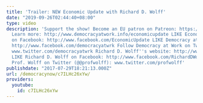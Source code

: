 ```yaml
---
title: 'Trailer: NEW Economic Update with Richard D. Wolff'
date: "2019-09-26T02:44:40+08:00"
type: video
description: 'Support the show! Become an EU patron on Patreon: https://www.patreon.com/economicupdate
  Learn more: http://www.democracyatwork.info/economicupdate LIKE Economic Update
  on Facebook: http://www.facebook.com/EconomicUpdate LIKE Democracy at Work on Facebook:
  http://www.facebook.com/democracyatwrk Follow Democracy at Work on Twitter (@democracyatwrk):
  www.twitter.com/democracyatwrk Richard D. Wolff''s website: http://www.rdwolff.com
  LIKE Richard D. Wolff on Facebook: http://www.facebook.com/RichardDWolff Follow
  Prof. Wolff on Twitter (@@profwolff): www.twitter.com/profwolff'
publishdate: "2017-07-29T18:21:13.000Z"
url: /democracynow/c7ILHc26xYw/
providers:
  youtube:
    id: c7ILHc26xYw
---
```

